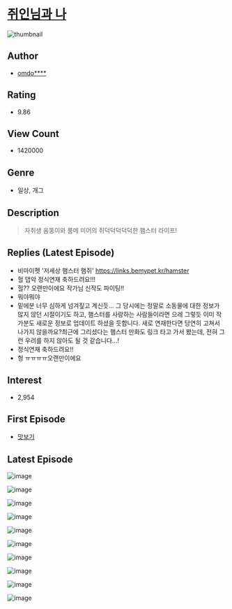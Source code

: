 # [쥐인님과 나](https://comic.naver.com/bestChallenge/list?titleId=651930)
![thumbnail](https://image-comic.pstatic.net/user_contents_data/challenge_comic/2015/05/31/158840/thumbnail_title_omdomddong_203329_.jpg)

## Author
- [omdo****](https://comic.naver.com/artistTitle?id=158840)

## Rating
- 9.86

## View Count
- 1420000

## Genre
- 일상, 개그

## Description
> 자취생 옴똥이와 룸메 미어의 쥐덕덕덕덕덕한 햄스터 라이프!

## Replies (Latest Episode)
- 비마이펫 '저세상 햄스터 햄쥐' https://links.bemypet.kr/hamster
- 헐 댑악 정식연재 축하드려요!!!
- 헐?? 오랜만이에요 작가님 신작도 파이팅!!
- 뭐야뭐야
- 밑에분 너무 심하게 넘겨짚고 계신듯... 그 당시에는 정말로 소동물에 대한 정보가 많지 않던 시절이기도 하고, 햄스터를 사랑하는 사람들이라면 으레 그렇듯 이미 작가분도 새로운 정보로 업데이트 하셨을 듯합니다. 새로 연재한다면 당연히 고쳐서 나가지 않을까요?최근에 그리셨다는 햄스터 만화도 링크 타고 가서 봤는데, 전혀 그런 우려를 하지 않아도 될 것 같습니다...!
- 정식연재 축하드려요!!
- 헝 ㅠㅠㅠㅠ오랜만이에요

## Interest
- 2,954

## First Episode
- [맛보기](https://comic.naver.com/bestChallenge/detail?titleId=651930&no=1)

## Latest Episode
![image](https://image-comic.pstatic.net/user_contents_data/challenge_comic/2021/07/22/158840/upload_3835152849158157361.jpeg)

![image](https://image-comic.pstatic.net/user_contents_data/challenge_comic/2021/07/22/158840/upload_7148118817614737464.jpeg)

![image](https://image-comic.pstatic.net/user_contents_data/challenge_comic/2021/07/22/158840/upload_3832616271584715109.jpeg)

![image](https://image-comic.pstatic.net/user_contents_data/challenge_comic/2021/07/22/158840/upload_3486968512628875831.jpeg)

![image](https://image-comic.pstatic.net/user_contents_data/challenge_comic/2021/07/22/158840/upload_7377238362033644344.jpeg)

![image](https://image-comic.pstatic.net/user_contents_data/challenge_comic/2021/07/22/158840/upload_3690527706747003958.jpeg)

![image](https://image-comic.pstatic.net/user_contents_data/challenge_comic/2021/07/22/158840/upload_3763096366775153976.jpeg)

![image](https://image-comic.pstatic.net/user_contents_data/challenge_comic/2021/07/22/158840/upload_7364619271325954099.jpeg)

![image](https://image-comic.pstatic.net/user_contents_data/challenge_comic/2021/07/22/158840/upload_7147606475126563430.jpeg)

![image](https://image-comic.pstatic.net/user_contents_data/challenge_comic/2021/07/22/158840/upload_7004846065915946034.jpeg)
